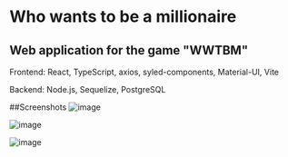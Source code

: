 # Who wants to be a millionaire
## Web application for the game "WWTBM"

Frontend: React, TypeScript, axios, syled-components, Material-UI, Vite

Backend: Node.js, Sequelize, PostgreSQL

##Screenshots
![image](https://github.com/byRingo/WWTBM/assets/113057834/e287aad9-cdc3-4f41-998d-9a914a81326e)

![image](https://github.com/byRingo/WWTBM/assets/113057834/b184233c-58a2-4621-a2b2-f4aff79b678d)

![image](https://github.com/byRingo/WWTBM/assets/113057834/7b964566-48df-49d2-85b3-7a4b458c1e35)
